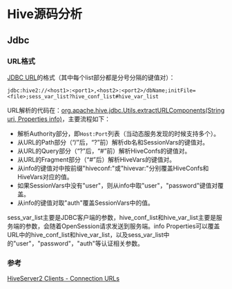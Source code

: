 # Hive源码分析

## Jdbc

### URL格式

[JDBC URL](https://github.com/apache/hive/blob/rel/release-3.1.3/jdbc/src/java/org/apache/hive/jdbc/HiveConnection.java#L173)的格式（其中每个list部分都是分号分隔的键值对）：

```
jdbc:hive2://<host1>:<port1>,<host2>:<port2>/dbName;initFile=<file>;sess_var_list?hive_conf_list#hive_var_list
```

URL解析的代码在：[org.apache.hive.jdbc.Utils.extractURLComponents(String uri, Properties info)](https://github.com/apache/hive/blob/rel/release-3.1.3/jdbc/src/java/org/apache/hive/jdbc/Utils.java#L349)，主要流程如下：

- 解析Authority部分，即`Host:Port`列表（当动态服务发现的时候支持多个）。
- 从URL的Path部分（“/”后，“?”前）解析db名和SessionVars的键值对。
- 从URL的Query部分（“?”后，“#”前）解析HiveConfs的键值对。
- 从URL的Fragment部分（“#”后）解析HiveVars的键值对。
- 从info的键值对中按前缀"hiveconf:"或"hivevar:"分别覆盖HiveConfs和HiveVars对应的值。
- 如果SessionVars中没有"user"，则从info中取"user"，"password"键值对覆盖。
- 从info的键值对取"auth"覆盖SessionVars中的值。

sess_var_list主要是JDBC客户端的参数，hive_conf_list和hive_var_list主要是服务端的参数，会随着OpenSession请求发送到服务端。info Properties可以覆盖URL中的hive_conf_list和hive_var_list，以及sess_var_list中的"user"，"password"，"auth"等认证相关参数。

### 参考

[HiveServer2 Clients - Connection URLs](https://cwiki.apache.org/confluence/display/hive/hiveserver2+clients#HiveServer2Clients-ConnectionURLs)

